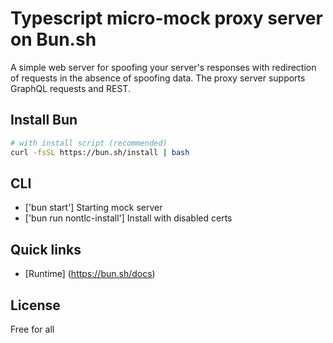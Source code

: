 # Typescript micro-mock proxy server on Bun.sh
A simple web server for spoofing your server's responses with redirection of requests in the absence of spoofing data.
The proxy server supports GraphQL requests and REST.

## Install Bun
```sh
# with install script (recommended)
curl -fsSL https://bun.sh/install | bash
```

## CLI
- ['bun start'] Starting mock server
- ['bun run nontlc-install'] Install with disabled certs

## Quick links
- [Runtime] (https://bun.sh/docs)

## License
Free for all
